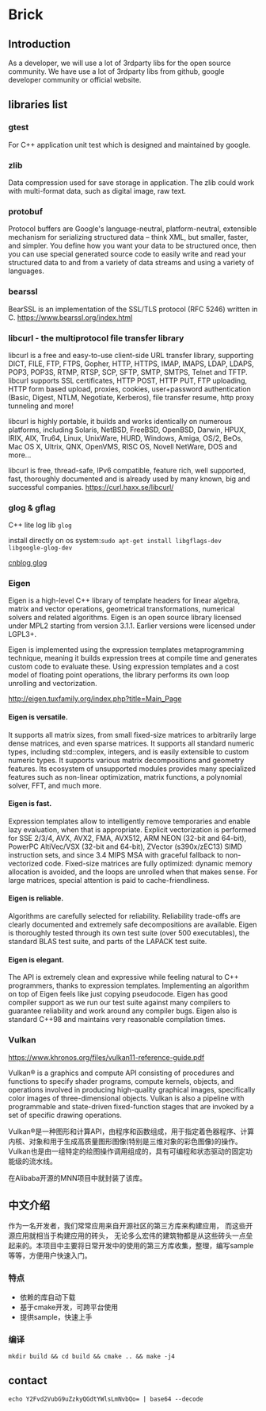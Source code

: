 # Brick

## Introduction
As a developer, we will use a lot of 3rdparty libs for the open source community. 
We have use a lot of 3rdparty libs from github, google developer community or official website.

## libraries list

### gtest

For C++ application unit test which is designed and maintained by google.

### zlib 

Data compression used for save storage in application. The zlib could work with multi-format 
data, such as digital image, raw text.

### protobuf

Protocol buffers are Google's language-neutral, platform-neutral, extensible mechanism for serializing structured data – think XML, but smaller, faster, and simpler. You define how you want your data to be structured once, then you can use special generated source code to easily write and read your structured data to and from a variety of data streams and using a variety of languages.

### bearssl
BearSSL is an implementation of the SSL/TLS protocol (RFC 5246) written in C. 
https://www.bearssl.org/index.html

### libcurl - the multiprotocol file transfer library
libcurl is a free and easy-to-use client-side URL transfer library, supporting DICT, FILE, FTP, FTPS, Gopher, HTTP, HTTPS, IMAP, IMAPS, LDAP, LDAPS, POP3, POP3S, RTMP, RTSP, SCP, SFTP, SMTP, SMTPS, Telnet and TFTP. libcurl supports SSL certificates, HTTP POST, HTTP PUT, FTP uploading, HTTP form based upload, proxies, cookies, user+password authentication (Basic, Digest, NTLM, Negotiate, Kerberos), file transfer resume, http proxy tunneling and more!

libcurl is highly portable, it builds and works identically on numerous platforms, including Solaris, NetBSD, FreeBSD, OpenBSD, Darwin, HPUX, IRIX, AIX, Tru64, Linux, UnixWare, HURD, Windows, Amiga, OS/2, BeOs, Mac OS X, Ultrix, QNX, OpenVMS, RISC OS, Novell NetWare, DOS and more...

libcurl is free, thread-safe, IPv6 compatible, feature rich, well supported, fast, thoroughly documented and is already used by many known, big and successful companies.
https://curl.haxx.se/libcurl/

### glog & gflag
C++ lite log lib `glog`

install directly on os system:`sudo apt-get install libgflags-dev libgoogle-glog-dev`

[cnblog glog](http://www.cnblogs.com/tianyajuanke/archive/2013/02/22/2921850.html)

### Eigen
Eigen is a high-level C++ library of template headers for linear algebra, matrix and vector operations, geometrical transformations, numerical solvers and related algorithms. Eigen is an open source library licensed under MPL2 starting from version 3.1.1. Earlier versions were licensed under LGPL3+.

Eigen is implemented using the expression templates metaprogramming technique, meaning it builds expression trees at compile time and generates custom code to evaluate these. Using expression templates and a cost model of floating point operations, the library performs its own loop unrolling and vectorization.

http://eigen.tuxfamily.org/index.php?title=Main_Page

#### Eigen is versatile.

It supports all matrix sizes, from small fixed-size matrices to arbitrarily large dense matrices, and even sparse matrices.
It supports all standard numeric types, including std::complex, integers, and is easily extensible to custom numeric types.
It supports various matrix decompositions and geometry features.
Its ecosystem of unsupported modules provides many specialized features such as non-linear optimization, matrix functions, a polynomial solver, FFT, and much more.

#### Eigen is fast.

Expression templates allow to intelligently remove temporaries and enable lazy evaluation, when that is appropriate.
Explicit vectorization is performed for SSE 2/3/4, AVX, AVX2, FMA, AVX512, ARM NEON (32-bit and 64-bit), PowerPC AltiVec/VSX (32-bit and 64-bit), ZVector (s390x/zEC13) SIMD instruction sets, and since 3.4 MIPS MSA with graceful fallback to non-vectorized code.
Fixed-size matrices are fully optimized: dynamic memory allocation is avoided, and the loops are unrolled when that makes sense.
For large matrices, special attention is paid to cache-friendliness.

#### Eigen is reliable.

Algorithms are carefully selected for reliability. Reliability trade-offs are clearly documented and extremely safe decompositions are available.
Eigen is thoroughly tested through its own test suite (over 500 executables), the standard BLAS test suite, and parts of the LAPACK test suite.

#### Eigen is elegant.

The API is extremely clean and expressive while feeling natural to C++ programmers, thanks to expression templates.
Implementing an algorithm on top of Eigen feels like just copying pseudocode.
Eigen has good compiler support as we run our test suite against many compilers to guarantee reliability and work around any compiler bugs. Eigen also is standard C++98 and maintains very reasonable compilation times.

### Vulkan
https://www.khronos.org/files/vulkan11-reference-guide.pdf

Vulkan® is a graphics and compute API consisting of procedures and functions to specify shader programs, compute kernels, objects, and operations involved in producing high-quality graphical images, specifically color images of three-dimensional objects. Vulkan is also a pipeline with programmable and state-driven fixed-function stages that are invoked by a set of specific drawing operations.

Vulkan®是一种图形和计算API，由程序和函数组成，用于指定着色器程序、计算内核、对象和用于生成高质量图形图像(特别是三维对象的彩色图像)的操作。Vulkan也是由一组特定的绘图操作调用组成的，具有可编程和状态驱动的固定功能级的流水线。

在Alibaba开源的MNN项目中就封装了该库。

## 中文介绍
作为一名开发者，我们常常应用来自开源社区的第三方库来构建应用， 而这些开源应用就相当于构建应用的砖头，
无论多么宏伟的建筑物都是从这些砖头一点垒起来的。本项目中主要将日常开发中的使用的第三方库收集，整理，编写sample等等，方便用户快速入门。

### 特点
- 依赖的库自动下载
- 基于cmake开发，可跨平台使用
- 提供sample，快速上手

### 编译

`mkdir build && cd build && cmake .. && make -j4`

## contact

`echo Y2Fvd2VubG9uZzkyQGdtYWlsLmNvbQo= | base64 --decode`